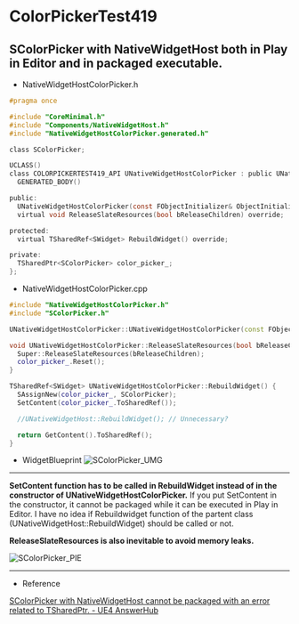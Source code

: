 # ColorPickerTest419
SColorPicker with NativeWidgetHost both in Play in Editor and in packaged executable.
---

* NativeWidgetHostColorPicker.h
``` cpp:NativeWidgetHostColorPicker.h
#pragma once

#include "CoreMinimal.h"
#include "Components/NativeWidgetHost.h"
#include "NativeWidgetHostColorPicker.generated.h"

class SColorPicker;

UCLASS()
class COLORPICKERTEST419_API UNativeWidgetHostColorPicker : public UNativeWidgetHost {
  GENERATED_BODY()

public:
  UNativeWidgetHostColorPicker(const FObjectInitializer& ObjectInitializer);
  virtual void ReleaseSlateResources(bool bReleaseChildren) override;

protected:
  virtual TSharedRef<SWidget> RebuildWidget() override;

private:
  TSharedPtr<SColorPicker> color_picker_;
};
```  

* NativeWidgetHostColorPicker.cpp
``` cpp:NativeWidgetHostColorPicker.cpp
#include "NativeWidgetHostColorPicker.h"
#include "SColorPicker.h"

UNativeWidgetHostColorPicker::UNativeWidgetHostColorPicker(const FObjectInitializer& ObjectInitializer) : UNativeWidgetHost(ObjectInitializer) {}

void UNativeWidgetHostColorPicker::ReleaseSlateResources(bool bReleaseChildren) {
  Super::ReleaseSlateResources(bReleaseChildren);
  color_picker_.Reset();
}

TSharedRef<SWidget> UNativeWidgetHostColorPicker::RebuildWidget() {
  SAssignNew(color_picker_, SColorPicker);
  SetContent(color_picker_.ToSharedRef());

  //UNativeWidgetHost::RebuildWidget(); // Unnecessary?

  return GetContent().ToSharedRef();
}
```  

* WidgetBlueprint
![SColorPicker_UMG](https://user-images.githubusercontent.com/8625552/52100766-27316880-261c-11e9-98f1-977c5fe1e243.jpg)

---

**SetContent function has to be called in RebuildWidget instead of in the constructor of UNativeWidgetHostColorPicker.** If you put SetContent in the constructor, it cannot be packaged while it can be executed in Play in Editor.
I have no idea if Rebuildwidget function of the partent class (UNativeWidgetHost::RebuildWidget) should be called or not.

**ReleaseSlateResources is also inevitable to avoid memory leaks.**

![SColorPicker_PIE](https://user-images.githubusercontent.com/8625552/52100760-226cb480-261c-11e9-8d37-5f29b84e6886.jpg)

---
* Reference

[SColorPicker with NativeWidgetHost cannot be packaged with an error related to TSharedPtr. - UE4 AnswerHub](https://answers.unrealengine.com/questions/870672/scolorpicker-with-nativewidgethost-cannot-be-packa.html "SColorPicker with NativeWidgetHost cannot be packaged with an error related to TSharedPtr.")
